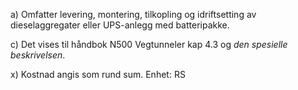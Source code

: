 a) Omfatter levering, montering, tilkopling og idriftsetting av dieselaggregater eller UPS-anlegg med batteripakke.

c) Det vises til håndbok N500 Vegtunneler kap 4.3 og *den spesielle beskrivelsen*.

x) Kostnad angis som rund sum. Enhet: RS

